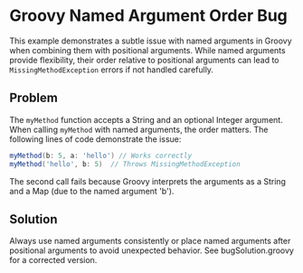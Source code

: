 # Groovy Named Argument Order Bug

This example demonstrates a subtle issue with named arguments in Groovy when combining them with positional arguments.  While named arguments provide flexibility, their order relative to positional arguments can lead to `MissingMethodException` errors if not handled carefully.

## Problem

The `myMethod` function accepts a String and an optional Integer argument.  When calling `myMethod` with named arguments, the order matters. The following lines of code demonstrate the issue:

```groovy
myMethod(b: 5, a: 'hello') // Works correctly
myMethod('hello', b: 5)  // Throws MissingMethodException
```

The second call fails because Groovy interprets the arguments as a String and a Map (due to the named argument 'b').

## Solution

Always use named arguments consistently or place named arguments after positional arguments to avoid unexpected behavior.  See bugSolution.groovy for a corrected version.